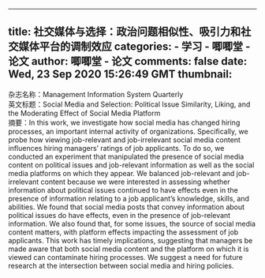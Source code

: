 
---
title: 社交媒体与选择：政治问题相似性、吸引力和社交媒体平台的调制效应
categories: 
    - 学习
    - 唧唧堂 - 论文
author: 唧唧堂 - 论文
comments: false
date: Wed, 23 Sep 2020 15:26:49 GMT
thumbnail: 
---

<div>   
杂志名称：Management Information System Quarterly<br> 英文标题：Social Media and Selection: Political Issue Similarity, Liking, and the Moderating Effect of Social Media Platform<br> 摘要：In this work, we investigate how social media has changed hiring processes, an important internal activity of organizations. Specifically, we probe how viewing job-relevant and job-irrelevant social media content influences hiring managers’ ratings of job applicants. To do so, we conducted an experiment that manipulated the presence of social media content on political issues and job-relevant information as well as the social media platforms on which they appear. We balanced job-relevant and job-irrelevant content because we were interested in assessing whether information about political issues continued to have effects even in the presence of information relating to a job applicant’s knowledge, skills, and abilities. We found that social media posts that convey information about political issues do have effects, even in the presence of job-relevant information. We also found that, for some issues, the source of social media content matters, with platform effects impacting the assessment of job applicants. This work has timely implications, suggesting that managers be made aware that both social media content and the platform on which it is viewed can contaminate hiring processes. We suggest a need for future research at the intersection between social media and hiring policies.  
</div>
            